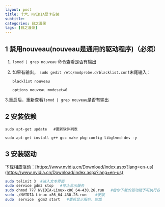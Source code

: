 ```yaml
---
layout: post
title: 十六、NVIDIA显卡安装
subtitle: 
categories: 日之漫录
tags: [日之漫录]
---
```


## 1 禁用nouveau(nouveau是通用的驱动程序)（必须）

1. `lsmod | grep nouveau` 命令查看是否有输出

2. 如果有输出， `sudo gedit /etc/modprobe.d/blacklist.conf`末尾输入：

    ```
    blacklist nouveau

    options nouveau modeset=0
    ```
3.重启后，重新查看`lsmod | grep nouveau`是否有输出

## 2 安装依赖

```
sudo apt-get update   #更新软件列表
 
sudo apt-get install g++ gcc make pkg-config libglvnd-dev -y
```

## 3 安装驱动

下载相应驱动：[https://www.nvidia.cn/Download/index.aspx?lang=en-us](https://www.nvidia.cn/Download/index.aspx?lang=en-us)

```sh
sudo telinit 3  #进入文本界面
sudo service gdm3 stop   #停止显示服务
sudo chmod 777 NVIDIA-Linux-x86_64-430.26.run   #给你下载的驱动赋予可执行权限，才可以安装
sudo ./NVIDIA-Linux-x86_64-430.26.run    #安装
sudo  service  gdm3 start   #重启显示服务，完成
```